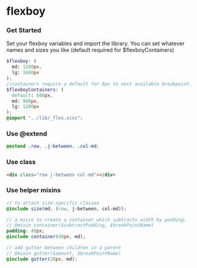 # flexboy
### Get Started
Set your flexboy variables and import the library. You can set whatever names and sizes you like (default required for $flexboyContainers)
```scss
$flexboy: (
  md: 1280px,
  lg: 1600px
);
//containers require a default for 0px to next available breakpoint.
$flexboyContainers: (
  default: 600px,
  md: 900px,
  lg: 1200px
);
@import "../lib/_flex.scss";
```
### Use @extend
```scss
@extend .row, .j-between. .col-md;
```
### Use class
```html
<div class="row j-between col-md"></div>
```
### Use helper mixins
```scss
// to attach size-specific classes
@include size(md, (row, j-between, col-md));

// a mixin to create a container which subtracts width by padding.
// @mixin container($subtractPadding, $breakPointName)
padding: 40px;
@include container(40px, md);

// add gutter between children in a parent
// @mixin gutter($amount, $breakPointName)
@include gutter(20px, md);
```

